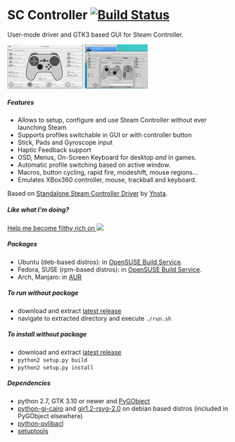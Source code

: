 SC Controller [![Build Status](https://travis-ci.org/kozec/sc-controller.svg?branch=master)](https://travis-ci.org/kozec/sc-controller)
=============

User-mode driver and GTK3 based GUI for Steam Controller.

[![screenshot1](docs/screenshot1-tn.png?raw=true)](docs/screenshot1.png?raw=true)
[![screenshot2](docs/screenshot2-tn.png?raw=true)](docs/screenshot2.png?raw=true)

##### Features
- Allows to setup, configure and use Steam Controller without ever launching Steam
- Supports profiles switchable in GUI or with controller button
- Stick, Pads and Gyroscope input
- Haptic Feedback support
- OSD, Menus, On-Screen Keyboard for desktop *and* in games.
- Automatic profile switching based on active window.
- Macros, button cycling, rapid fire, modeshift, mouse regions...
- Emulates XBox360 controller, mouse, trackball and keyboard.

Based on [Standalone Steam Controller Driver](https://github.com/ynsta/steamcontroller) by [Ynsta](https://github.com/ynsta).

##### Like what I'm doing?
<a href="https://www.patreon.com/kozec">Help me become filthy rich on <img src="http://kozec.com/patreon-logo.png"></a>

##### Packages
- Ubuntu (deb-based distros): in [OpenSUSE Build Service](http://software.opensuse.org/download.html?project=home%3Akozec&package=sc-controller).
- Fedora, SUSE (rpm-based distros): in [OpenSUSE Build Service](http://software.opensuse.org/download.html?project=home%3Akozec&package=sc-controller).
- Arch, Manjaro: in [AUR](https://aur.archlinux.org/packages/sc-controller-git/)

##### To run without package
- download and extract [latest release](https://github.com/kozec/sc-controller/releases/latest)
- navigate to extracted directory and execute `./run.sh`

##### To install without package
- download and extract  [latest release](https://github.com/kozec/sc-controller/releases/latest)
- `python2 setup.py build`
- `python2 setup.py install`


##### Dependencies
- python 2.7, GTK 3.10 or newer and [PyGObject](https://live.gnome.org/PyGObject)
- [python-gi-cairo](https://packages.debian.org/sid/python-gi-cairo) and [gir1.2-rsvg-2.0](https://packages.debian.org/sid/gir1.2-rsvg-2.0) on debian based distros (included in PyGObject elsewhere)
- [python-pylibacl](http://pylibacl.k1024.org/)
- [setuptools](https://pypi.python.org/pypi/setuptools)
